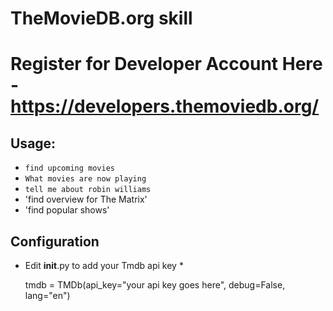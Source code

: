 # TheMovieDB.org skill

# Register for Developer Account Here - https://developers.themoviedb.org/

## Usage:
* `find upcoming movies`
* `What movies are now playing`
* `tell me about robin williams`
* 'find overview for The Matrix'
* 'find popular shows'

## Configuration
* Edit __init__.py to add your Tmdb api key *

  tmdb = TMDb(api_key="your api key goes here", debug=False, lang="en")

